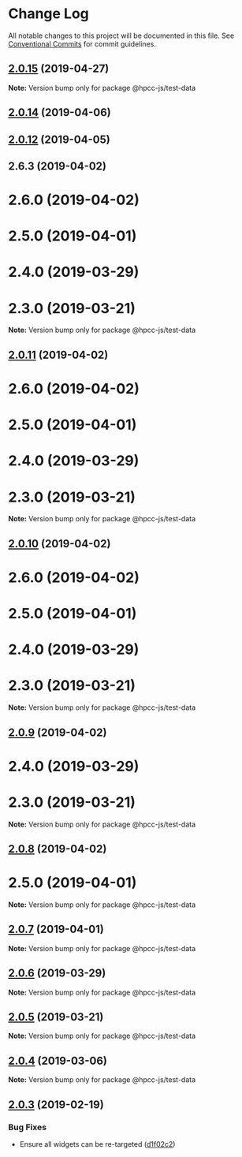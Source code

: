 # Change Log

All notable changes to this project will be documented in this file.
See [Conventional Commits](https://conventionalcommits.org) for commit guidelines.

## [2.0.15](https://github.com/GordonSmith/Visualization/compare/@hpcc-js/test-data@2.0.14...@hpcc-js/test-data@2.0.15) (2019-04-27)

**Note:** Version bump only for package @hpcc-js/test-data






## [2.0.14](https://github.com/GordonSmith/Visualization/compare/@hpcc-js/test-data@2.0.4...@hpcc-js/test-data@2.0.14) (2019-04-06)



## [2.0.12](https://github.com/GordonSmith/Visualization/compare/@hpcc-js/test-data@2.0.4...@hpcc-js/test-data@2.0.12) (2019-04-05)



## 2.6.3 (2019-04-02)



# 2.6.0 (2019-04-02)



# 2.5.0 (2019-04-01)



# 2.4.0 (2019-03-29)



# 2.3.0 (2019-03-21)

**Note:** Version bump only for package @hpcc-js/test-data






## [2.0.11](https://github.com/GordonSmith/Visualization/compare/@hpcc-js/test-data@2.0.4...@hpcc-js/test-data@2.0.11) (2019-04-02)



# 2.6.0 (2019-04-02)



# 2.5.0 (2019-04-01)



# 2.4.0 (2019-03-29)



# 2.3.0 (2019-03-21)

**Note:** Version bump only for package @hpcc-js/test-data






## [2.0.10](https://github.com/GordonSmith/Visualization/compare/@hpcc-js/test-data@2.0.4...@hpcc-js/test-data@2.0.10) (2019-04-02)



# 2.6.0 (2019-04-02)



# 2.5.0 (2019-04-01)



# 2.4.0 (2019-03-29)



# 2.3.0 (2019-03-21)

**Note:** Version bump only for package @hpcc-js/test-data






## [2.0.9](https://github.com/GordonSmith/Visualization/compare/@hpcc-js/test-data@2.0.4...@hpcc-js/test-data@2.0.9) (2019-04-02)



# 2.4.0 (2019-03-29)



# 2.3.0 (2019-03-21)

**Note:** Version bump only for package @hpcc-js/test-data






## [2.0.8](https://github.com/GordonSmith/Visualization/compare/@hpcc-js/test-data@2.0.4...@hpcc-js/test-data@2.0.8) (2019-04-02)



# 2.5.0 (2019-04-01)

**Note:** Version bump only for package @hpcc-js/test-data






## [2.0.7](https://github.com/GordonSmith/Visualization/compare/@hpcc-js/test-data@2.0.4...@hpcc-js/test-data@2.0.7) (2019-04-01)

**Note:** Version bump only for package @hpcc-js/test-data






## [2.0.6](https://github.com/GordonSmith/Visualization/compare/@hpcc-js/test-data@2.0.4...@hpcc-js/test-data@2.0.6) (2019-03-29)

**Note:** Version bump only for package @hpcc-js/test-data






## [2.0.5](https://github.com/GordonSmith/Visualization/compare/@hpcc-js/test-data@2.0.4...@hpcc-js/test-data@2.0.5) (2019-03-21)

**Note:** Version bump only for package @hpcc-js/test-data






## [2.0.4](https://github.com/GordonSmith/Visualization/compare/@hpcc-js/test-data@2.0.3...@hpcc-js/test-data@2.0.4) (2019-03-06)

**Note:** Version bump only for package @hpcc-js/test-data






## [2.0.3](https://github.com/GordonSmith/Visualization/compare/@hpcc-js/test-data@2.0.2...@hpcc-js/test-data@2.0.3) (2019-02-19)


### Bug Fixes

* Ensure all widgets can be re-targeted ([d1f02c2](https://github.com/GordonSmith/Visualization/commit/d1f02c2))

